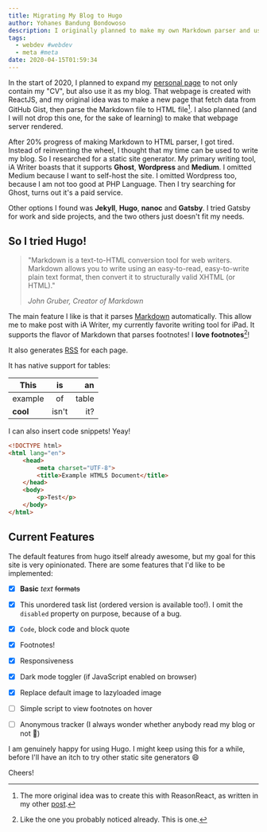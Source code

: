 ```yaml
---
title: Migrating My Blog to Hugo
author: Yohanes Bandung Bondowoso
description: I originally planned to make my own Markdown parser and use gist as my blog CMS. After researched a bit between static site generator, I choose Hugo.
tags:
  - webdev #webdev
  - meta #meta
date: 2020-04-15T01:59:34
---
```


In the start of 2020, I planned to expand my [personal page](https://old.ybbond.dev/) to not only contain my "CV", but also use it as my blog. That webpage is created with ReactJS, and my original idea was to make a new page that fetch data from GitHub Gist, then parse the Markdown file to HTML file[^1]. I also planned (and I will not drop this one, for the sake of learning) to make that webpage server rendered.

[^1]: The more original idea was to create this with ReasonReact, as written in my other [post](/posts/2020-03-trying-bs-json-and-bs-fetch-to-publish-my-gist-as-blog/).

After 20% progress of making Markdown to HTML parser, I got tired. Instead of reinventing the wheel, I thought that my time can be used to write my blog. So I researched for a static site generator. My primary writing tool, iA Writer boasts that it supports **Ghost**, **Wordpress** and **Medium**. I omitted Medium because I want to self-host the site. I omitted Wordpress too, because I am not too good at PHP Language. Then I try searching for Ghost, turns out it's a paid service.

Other options I found was **Jekyll**, **Hugo**, **nanoc** and **Gatsby**. I tried Gatsby for work and side projects, and the two others just doesn't fit my needs.

## So I tried Hugo!

> "Markdown is a text-to-HTML conversion tool for web writers. Markdown allows you to write using an easy-to-read, easy-to-write plain text format, then convert it to structurally valid XHTML (or HTML)."
>
> _John Gruber, Creator of Markdown_

The main feature I like is that it parses [Markdown](https://daringfireball.net/projects/markdown/) automatically. This allow me to make post with iA Writer, my currently favorite writing tool for iPad. It supports the flavor of Markdown that parses footnotes! I **love footnotes**[^2]!

It also generates [RSS](https://ybbond.dev/index.xml) for each page.

It has native support for tables:

[^2]: Like the one you probably noticed already. This is one.

 This     | is    | an    |
 -------- | :---: | ----: |
 example  | of    | table |
 **cool** | isn't | it?   |

I can also insert code snippets! Yeay!

```html
<!DOCTYPE html>
<html lang="en">
    <head>
        <meta charset="UTF-8">
        <title>Example HTML5 Document</title>
    </head>
    <body>
        <p>Test</p>
    </body>
</html>
```

## Current Features

The default features from hugo itself already awesome, but my goal for this site is very opinionated. There are some features that I'd like to be implemented:

- [x] **Basic** _text_ ~~formats~~
- [x] This unordered task list (ordered version is available too!). I omit the `disabled` property on purpose, because of a bug.
- [x] `Code`, block code and block quote
- [x] Footnotes!
- [x] Responsiveness
- [x] Dark mode toggler (if JavaScript enabled on browser)
- [x] Replace default image to lazyloaded image
- [ ] Simple script to view footnotes on hover
- [ ] Anonymous tracker (I always wonder whether anybody read my blog or not 🧐)



I am genuinely happy for using Hugo. I might keep using this for a while, before I'll have an itch to try other static site  generators 😄

Cheers!
